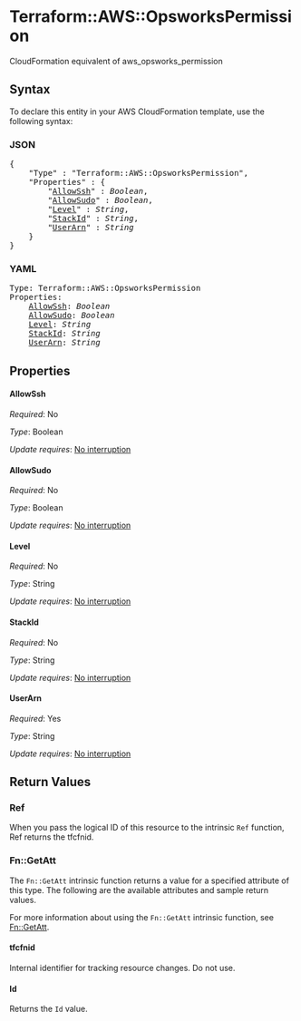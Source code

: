 # Terraform::AWS::OpsworksPermission

CloudFormation equivalent of aws_opsworks_permission

## Syntax

To declare this entity in your AWS CloudFormation template, use the following syntax:

### JSON

<pre>
{
    "Type" : "Terraform::AWS::OpsworksPermission",
    "Properties" : {
        "<a href="#allowssh" title="AllowSsh">AllowSsh</a>" : <i>Boolean</i>,
        "<a href="#allowsudo" title="AllowSudo">AllowSudo</a>" : <i>Boolean</i>,
        "<a href="#level" title="Level">Level</a>" : <i>String</i>,
        "<a href="#stackid" title="StackId">StackId</a>" : <i>String</i>,
        "<a href="#userarn" title="UserArn">UserArn</a>" : <i>String</i>
    }
}
</pre>

### YAML

<pre>
Type: Terraform::AWS::OpsworksPermission
Properties:
    <a href="#allowssh" title="AllowSsh">AllowSsh</a>: <i>Boolean</i>
    <a href="#allowsudo" title="AllowSudo">AllowSudo</a>: <i>Boolean</i>
    <a href="#level" title="Level">Level</a>: <i>String</i>
    <a href="#stackid" title="StackId">StackId</a>: <i>String</i>
    <a href="#userarn" title="UserArn">UserArn</a>: <i>String</i>
</pre>

## Properties

#### AllowSsh

_Required_: No

_Type_: Boolean

_Update requires_: [No interruption](https://docs.aws.amazon.com/AWSCloudFormation/latest/UserGuide/using-cfn-updating-stacks-update-behaviors.html#update-no-interrupt)

#### AllowSudo

_Required_: No

_Type_: Boolean

_Update requires_: [No interruption](https://docs.aws.amazon.com/AWSCloudFormation/latest/UserGuide/using-cfn-updating-stacks-update-behaviors.html#update-no-interrupt)

#### Level

_Required_: No

_Type_: String

_Update requires_: [No interruption](https://docs.aws.amazon.com/AWSCloudFormation/latest/UserGuide/using-cfn-updating-stacks-update-behaviors.html#update-no-interrupt)

#### StackId

_Required_: No

_Type_: String

_Update requires_: [No interruption](https://docs.aws.amazon.com/AWSCloudFormation/latest/UserGuide/using-cfn-updating-stacks-update-behaviors.html#update-no-interrupt)

#### UserArn

_Required_: Yes

_Type_: String

_Update requires_: [No interruption](https://docs.aws.amazon.com/AWSCloudFormation/latest/UserGuide/using-cfn-updating-stacks-update-behaviors.html#update-no-interrupt)

## Return Values

### Ref

When you pass the logical ID of this resource to the intrinsic `Ref` function, Ref returns the tfcfnid.

### Fn::GetAtt

The `Fn::GetAtt` intrinsic function returns a value for a specified attribute of this type. The following are the available attributes and sample return values.

For more information about using the `Fn::GetAtt` intrinsic function, see [Fn::GetAtt](https://docs.aws.amazon.com/AWSCloudFormation/latest/UserGuide/intrinsic-function-reference-getatt.html).

#### tfcfnid

Internal identifier for tracking resource changes. Do not use.

#### Id

Returns the <code>Id</code> value.

